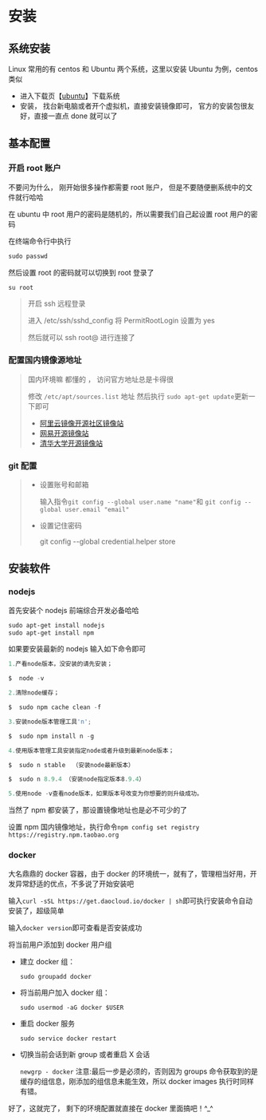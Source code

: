 # 安装

## 系统安装

Linux 常用的有 centos 和 Ubuntu 两个系统，这里以安装 Ubuntu 为例，centos 类似

- 进入下载页【[ubuntu](https://cn.ubuntu.com/download/server/step1)】下载系统
- 安装， 找台新电脑或者开个虚拟机，直接安装镜像即可， 官方的安装包很友好，直接一直点 done 就可以了

## 基本配置

### 开启 root 账户

不要问为什么， 刚开始很多操作都需要 root 账户， 但是不要随便删系统中的文件就行哈哈

在 ubuntu 中 root 用户的密码是随机的，所以需要我们自己起设置 root 用户的密码

在终端命令行中执行

```powershell
sudo passwd
```

然后设置 root 的密码就可以切换到 root 登录了

```powershell
su root
```

> 开启 ssh 远程登录
>
> 进入 /etc/ssh/sshd_config 将 PermitRootLogin 设置为 yes
>
> 然后就可以 ssh root@<ip> 进行连接了

### 配置国内镜像源地址

> 国内环境嘛 都懂的 ， 访问官方地址总是卡得很
>
> 修改 `/etc/apt/sources.list` 地址 然后执行 `sudo apt-get update`更新一下即可
>
> - [阿里云镜像开源社区镜像站](https://developer.aliyun.com/mirror/)
> - [网易开源镜像站](http://mirrors.163.com/.help/ubuntu.html)
> - [清华大学开源镜像站](https://mirrors.tuna.tsinghua.edu.cn/help/ubuntu/)

### git 配置

> - 设置账号和邮箱
>
>   输入指令`git config --global user.name "name"`和 `git config --global user.email "email"`
>
> - 设置记住密码
>
>   git config --global credential.helper store

## 安装软件

### nodejs

首先安装个 nodejs 前端综合开发必备哈哈

```powershell
sudo apt-get install nodejs
sudo apt-get install npm
```

如果要安装最新的 nodejs 输入如下命令即可

```powershell
1.产看node版本，没安装的请先安装；

$  node -v

2.清除node缓存；

$  sudo npm cache clean -f

3.安装node版本管理工具'n';

$  sudo npm install n -g

4.使用版本管理工具安装指定node或者升级到最新node版本；

$  sudo n stable  （安装node最新版本）

$  sudo n 8.9.4 （安装node指定版本8.9.4）

5.使用node -v查看node版本，如果版本号改变为你想要的则升级成功。
```

当然了 npm 都安装了，那设置镜像地址也是必不可少的了

设置 npm 国内镜像地址，执行命令`npm config set registry https://registry.npm.taobao.org`

### docker

大名鼎鼎的 docker 容器，由于 docker 的环境统一，就有了，管理相当好用，开发异常舒适的优点，不多说了开始安装吧

输入`curl -sSL https://get.daocloud.io/docker | sh`即可执行安装命令自动安装了，超级简单

输入`docker version`即可查看是否安装成功

将当前用户添加到 docker 用户组

- 建立 docker 组：

  `sudo groupadd docker`

- 将当前用户加入 docker 组：

  `sudo usermod -aG docker $USER`

- 重启 docker 服务

  `sudo service docker restart`

- 切换当前会话到新 group 或者重启 X 会话

  `newgrp - docker`
  注意:最后一步是必须的，否则因为 groups 命令获取到的是缓存的组信息，刚添加的组信息未能生效，所以 docker images 执行时同样有错。

好了，这就完了， 剩下的环境配置就直接在 docker 里面搞吧！^\_^
